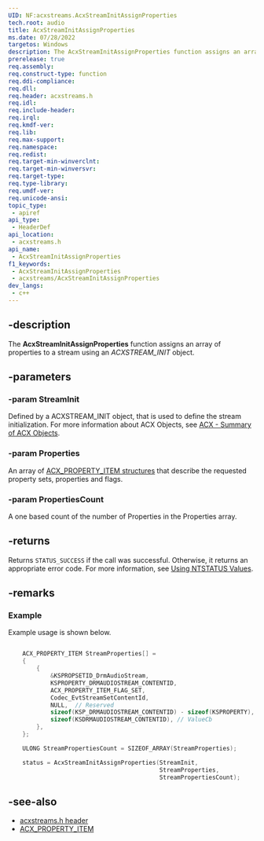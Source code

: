 ```yaml
---
UID: NF:acxstreams.AcxStreamInitAssignProperties
tech.root: audio
title: AcxStreamInitAssignProperties
ms.date: 07/28/2022
targetos: Windows
description: The AcxStreamInitAssignProperties function assigns an array of properties to a stream using an ACXSTREAM_INIT object.
prerelease: true
req.assembly: 
req.construct-type: function
req.ddi-compliance: 
req.dll: 
req.header: acxstreams.h
req.idl: 
req.include-header: 
req.irql: 
req.kmdf-ver: 
req.lib: 
req.max-support: 
req.namespace: 
req.redist: 
req.target-min-winverclnt: 
req.target-min-winversvr: 
req.target-type: 
req.type-library: 
req.umdf-ver: 
req.unicode-ansi: 
topic_type:
 - apiref
api_type:
 - HeaderDef 
api_location:
 - acxstreams.h
api_name:
 - AcxStreamInitAssignProperties
f1_keywords:
 - AcxStreamInitAssignProperties
 - acxstreams/AcxStreamInitAssignProperties
dev_langs:
 - c++
---
```


## -description

The **AcxStreamInitAssignProperties** function assigns an array of properties to a stream using an *ACXSTREAM_INIT* object.

## -parameters

### -param StreamInit

Defined by a ACXSTREAM_INIT object, that is used to define the stream initialization. For more information about ACX Objects, see [ACX - Summary of ACX Objects](/windows-hardware/drivers/audio/acx-summary-of-objects).

### -param Properties

An array of [ACX_PROPERTY_ITEM structures](..\acxrequest\ns-acxrequest-acx_property_item.md) that describe the requested property sets, properties and flags.

### -param PropertiesCount

A one based count of the number of Properties in the Properties array.

## -returns

Returns `STATUS_SUCCESS` if the call was successful. Otherwise, it returns an appropriate error code. For more information, see [Using NTSTATUS Values](/windows-hardware/drivers/kernel/using-ntstatus-values).

## -remarks

### Example

Example usage is shown below.

```cpp

    ACX_PROPERTY_ITEM StreamProperties[] =
    {
        {
            &KSPROPSETID_DrmAudioStream,
            KSPROPERTY_DRMAUDIOSTREAM_CONTENTID,
            ACX_PROPERTY_ITEM_FLAG_SET,
            Codec_EvtStreamSetContentId,
            NULL,  // Reserved
            sizeof(KSP_DRMAUDIOSTREAM_CONTENTID) - sizeof(KSPROPERTY), // ControlCb
            sizeof(KSDRMAUDIOSTREAM_CONTENTID), // ValueCb
        }, 
    };

    ULONG StreamPropertiesCount = SIZEOF_ARRAY(StreamProperties);

    status = AcxStreamInitAssignProperties(StreamInit,
                                           StreamProperties,
                                           StreamPropertiesCount);
```

## -see-also

- [acxstreams.h header](index.md)
- [ACX_PROPERTY_ITEM](..\acxrequest\ns-acxrequest-acx_property_item.md)

